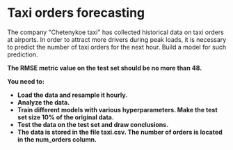 # Taxi orders forecasting

The company "Chetenykoe taxi" has collected historical data on taxi orders at airports. In order to attract more drivers during peak loads, it is necessary to predict the number of taxi orders for the next hour. Build a model for such prediction.

<b>The RMSE metric value on the test set should be no more than 48.</b>

<b>You need to:<b/>

 - Load the data and resample it hourly.
 - Analyze the data.
 - Train different models with various hyperparameters. Make the test set size 10% of the original data.
 - Test the data on the test set and draw conclusions.
 - The data is stored in the file taxi.csv. The number of orders is located in the num_orders column.
